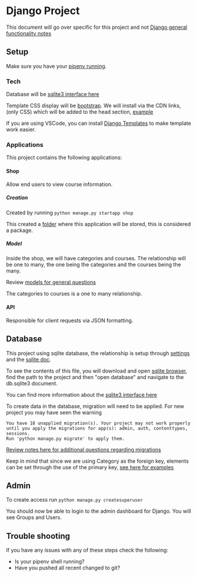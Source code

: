 # Django Project

This document will go over specific for this project and not [Django general functionality notes](../../Notes/Django.md)

## Setup

Make sure you have your [pipenv running](../../Notes/Django.md/#setup).

### Tech

Database will be [sqlite3 interface here](https://docs.python.org/3/library/sqlite3.html)

Template CSS display will be [bootstrap](https://getbootstrap.com/docs/5.3/getting-started/introduction/). We will install via the CDN links, (only CSS) which will be added to the head section, [example](./shop/templates/base.html)

If you are using VSCode, you can install [Django Templates](https://marketplace.visualstudio.com/items?itemName=bibhasdn.django-html) to make template work easier.

### Applications

This project contains the following applications:

#### Shop

Allow end users to view course information.

##### Creation
Created by running `python manage.py startapp shop`

This created a [folder](./shop/) where this application will be stored, this is considered a package.

##### Model

Inside the shop, we will have categories and courses. The relationship will be one to many, the one being the categories and the courses being the many.

Review [models for general questions](../../Notes/Django.md/#models)

The categories to courses is a one to many relationship.

#### API

Responsible for client requests via JSON formatting.

## Database

This project using sqlite database, the relationship is setup through [settings](./base/settings.py) and the [sqlite doc](./db.sqlite3).

To see the contents of this file, you will download and open [sqlite browser](https://sqlitebrowser.org/), find the path to the project and then "open database" and navigate to the db.sqlite3 document.

You can find more information about the [sqlite3 interface here](https://docs.python.org/3/library/sqlite3.html)

To create data in the database, migration will need to be applied. For new project  you may have seen the warning 

```
You have 18 unapplied migration(s). Your project may not work properly until you apply the migrations for app(s): admin, auth, contenttypes, sessions.
Run 'python manage.py migrate' to apply them.
``` 

[Review notes here for additional questions regarding migrations](../../Notes/Django.md/#migrations)

Keep in mind that since we are using Category as the foreign key, elements can be set through the use of the primary key, [see here for examples](../../Notes/Django.md/#database)

## Admin

To create access run `python manage.py createsuperuser`

You should now be able to login to the admin dashboard for Django. You will see Groups and Users.

## Trouble shooting

If you have any issues with any of these steps check the following:

- Is your pipenv shell running?
- Have you pushed all recent changed to git?
